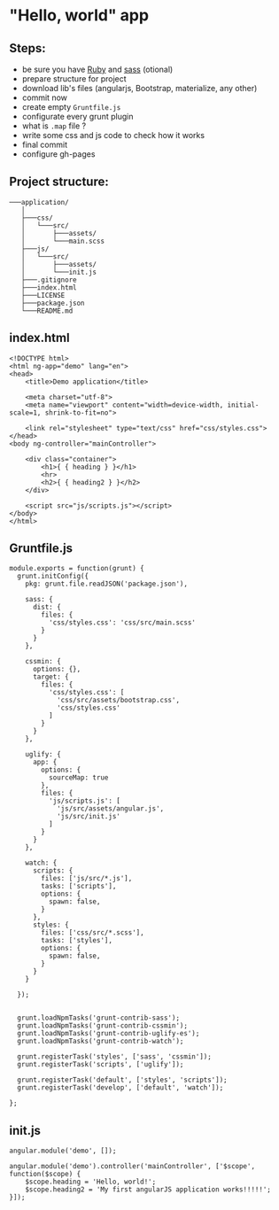 # "Hello, world" app

## Steps:

 * be sure you have [Ruby](https://github.com/oneclick/rubyinstaller2/releases) and [sass](https://sass-scss.ru/install/) (otional)
 * prepare structure for project
 * download lib's files (angularjs, Bootstrap, materialize, any other)
 * commit now
 * create empty `Gruntfile.js`
 * configurate every grunt plugin
 * what is `.map` file ?
 * write some css and js code to check how it works
 * final commit
 * configure gh-pages
 
## Project structure:
 
```
───application/
   │
   ├───css/
   │   └───src/
   │       ├───assets/
   │       └───main.scss
   ├───js/
   │   └───src/
   │       ├───assets/
   │       └───init.js
   ├───.gitignore
   ├───index.html
   ├───LICENSE
   ├───package.json
   └───README.md
```

## index.html

```
<!DOCTYPE html>
<html ng-app="demo" lang="en">
<head>
    <title>Demo application</title>

    <meta charset="utf-8">
    <meta name="viewport" content="width=device-width, initial-scale=1, shrink-to-fit=no">

    <link rel="stylesheet" type="text/css" href="css/styles.css">
</head>
<body ng-controller="mainController">
	
    <div class="container">
        <h1>{ { heading } }</h1>
        <hr>
        <h2>{ { heading2 } }</h2>
    </div>

    <script src="js/scripts.js"></script>
</body>
</html>
```

## Gruntfile.js

```
module.exports = function(grunt) {
  grunt.initConfig({
    pkg: grunt.file.readJSON('package.json'),

    sass: {
      dist: {
        files: {
          'css/styles.css': 'css/src/main.scss'
        }
      }
    },

    cssmin: {
      options: {},
      target: {
        files: {
          'css/styles.css': [
            'css/src/assets/bootstrap.css',
            'css/styles.css'
          ]
        }
      }
    },

    uglify: {
      app: {
        options: {
          sourceMap: true
        },
        files: {
          'js/scripts.js': [
            'js/src/assets/angular.js',
            'js/src/init.js'
          ]
        }
      }
    },

    watch: {
      scripts: {
        files: ['js/src/*.js'],
        tasks: ['scripts'],
        options: {
          spawn: false,
        }
      },
      styles: {
        files: ['css/src/*.scss'],
        tasks: ['styles'],
        options: {
          spawn: false,
        }
      }
    }

  });


  grunt.loadNpmTasks('grunt-contrib-sass');
  grunt.loadNpmTasks('grunt-contrib-cssmin');
  grunt.loadNpmTasks('grunt-contrib-uglify-es');
  grunt.loadNpmTasks('grunt-contrib-watch');

  grunt.registerTask('styles', ['sass', 'cssmin']);
  grunt.registerTask('scripts', ['uglify']);

  grunt.registerTask('default', ['styles', 'scripts']);
  grunt.registerTask('develop', ['default', 'watch']);

};
```

## init.js

```
angular.module('demo', []);

angular.module('demo').controller('mainController', ['$scope', function($scope) {
    $scope.heading = 'Hello, world!';
    $scope.heading2 = 'My first angularJS application works!!!!!';
}]);
```
